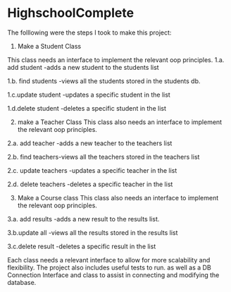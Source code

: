 # HighschoolComplete
The folllowing were the steps I took to make this project:
 1. Make a Student Class

This class needs an interface to implement the relevant oop principles.
1.a. add student -adds a new student to the students list

1.b. find students -views all the students stored in the students db.

1.c.update student -updates a specific student in the list

1.d.delete student -deletes a specific student in the list


2. make a Teacher Class
This class also needs an interface to implement the relevant oop principles.

2.a. add teacher -adds a new teacher to the teachers list

2.b. find teachers-views all the teachers stored in the teachers list

2.c. update teachers -updates a specific teacher in the list

2.d. delete teachers -deletes a specific teacher in the list


3. Make a Course class
This class also needs an interface to implement the relevant oop principles.

3.a. add results -adds a new result to the results list. 

3.b.update all -views all the results stored in the results list

3.c.delete result -deletes a specific result in the list



Each class needs a relevant interface to allow for more scalability and flexibility.
The project also includes useful tests to run. as well as a DB Connection Interface and class to assist in connecting and modifying the database.

